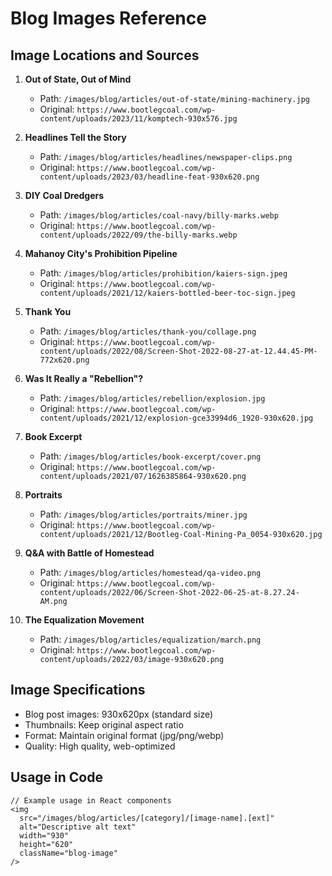 # Blog Images Reference

## Image Locations and Sources

1. **Out of State, Out of Mind**
   - Path: `/images/blog/articles/out-of-state/mining-machinery.jpg`
   - Original: `https://www.bootlegcoal.com/wp-content/uploads/2023/11/komptech-930x576.jpg`

2. **Headlines Tell the Story**
   - Path: `/images/blog/articles/headlines/newspaper-clips.png`
   - Original: `https://www.bootlegcoal.com/wp-content/uploads/2023/03/headline-feat-930x620.png`

3. **DIY Coal Dredgers**
   - Path: `/images/blog/articles/coal-navy/billy-marks.webp`
   - Original: `https://www.bootlegcoal.com/wp-content/uploads/2022/09/the-billy-marks.webp`

4. **Mahanoy City's Prohibition Pipeline**
   - Path: `/images/blog/articles/prohibition/kaiers-sign.jpeg`
   - Original: `https://www.bootlegcoal.com/wp-content/uploads/2021/12/kaiers-bottled-beer-toc-sign.jpeg`

5. **Thank You**
   - Path: `/images/blog/articles/thank-you/collage.png`
   - Original: `https://www.bootlegcoal.com/wp-content/uploads/2022/08/Screen-Shot-2022-08-27-at-12.44.45-PM-772x620.png`

6. **Was It Really a "Rebellion"?**
   - Path: `/images/blog/articles/rebellion/explosion.jpg`
   - Original: `https://www.bootlegcoal.com/wp-content/uploads/2021/12/explosion-gce33994d6_1920-930x620.jpg`

7. **Book Excerpt**
   - Path: `/images/blog/articles/book-excerpt/cover.png`
   - Original: `https://www.bootlegcoal.com/wp-content/uploads/2021/07/1626385864-930x620.png`

8. **Portraits**
   - Path: `/images/blog/articles/portraits/miner.jpg`
   - Original: `https://www.bootlegcoal.com/wp-content/uploads/2021/12/Bootleg-Coal-Mining-Pa_0054-930x620.jpg`

9. **Q&A with Battle of Homestead**
   - Path: `/images/blog/articles/homestead/qa-video.png`
   - Original: `https://www.bootlegcoal.com/wp-content/uploads/2022/06/Screen-Shot-2022-06-25-at-8.27.24-AM.png`

10. **The Equalization Movement**
    - Path: `/images/blog/articles/equalization/march.png`
    - Original: `https://www.bootlegcoal.com/wp-content/uploads/2022/03/image-930x620.png`

## Image Specifications
- Blog post images: 930x620px (standard size)
- Thumbnails: Keep original aspect ratio
- Format: Maintain original format (jpg/png/webp)
- Quality: High quality, web-optimized

## Usage in Code
```tsx
// Example usage in React components
<img
  src="/images/blog/articles/[category]/[image-name].[ext]"
  alt="Descriptive alt text"
  width="930"
  height="620"
  className="blog-image"
/>
```
